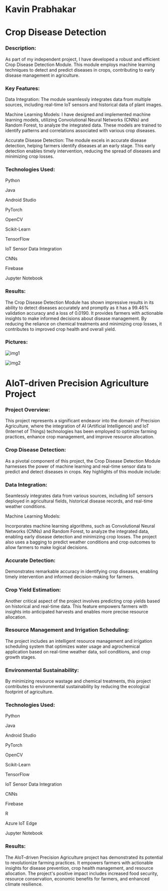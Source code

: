 # Kavin Prabhakar

# Crop Disease Detection
### Description:
  
As part of my independent project, I have developed a robust and efficient Crop Disease Detection Module. This module employs machine learning techniques to detect and predict diseases in crops, contributing to early disease management in agriculture.

### Key Features:
  
Data Integration: The module seamlessly integrates data from multiple sources, including real-time IoT sensors and historical data of plant images.

Machine Learning Models: I have designed and implemented machine learning models, utilizing Convolutional Neural Networks (CNNs) and Random Forest, to analyze the integrated data. These models are trained to identify patterns and correlations associated with various crop diseases.

Accurate Disease Detection: The module excels in accurate disease detection, helping farmers identify diseases at an early stage. This early detection enables timely intervention, reducing the spread of diseases and minimizing crop losses.

### Technologies Used:
   
Python

Java

Android Studio

PyTorch

OpenCV

Scikit-Learn

TensorFlow

IoT Sensor Data Integration

CNNs

Firebase

Jupyter Notebook

### Results:
  
The Crop Disease Detection Module has shown impressive results in its ability to detect diseases accurately and promptly as it has a 99.46% validation accuracy and a loss of 0.0190. It provides farmers with actionable insights to make informed decisions about disease management. By reducing the reliance on chemical treatments and minimizing crop losses, it contributes to improved crop health and overall yield.

### Pictures:

![img1](assets/img1.jpg)

![img2](assets/img2.jpg)

# AIoT-driven Precision Agriculture Project
### Project Overview:
  
This project represents a significant endeavor into the domain of Precision Agriculture, where the integration of AI (Artificial Intelligence) and IoT (Internet of Things) technologies has been employed to optimize farming practices, enhance crop management, and improve resource allocation.

### Crop Disease Detection:

As a pivotal component of this project, the Crop Disease Detection Module harnesses the power of machine learning and real-time sensor data to predict and detect diseases in crops. Key highlights of this module include:

### Data Integration: 

Seamlessly integrates data from various sources, including IoT sensors deployed in agricultural fields, historical disease records, and real-time weather conditions.

Machine Learning Models: 

Incorporates machine learning algorithms, such as Convolutional Neural Networks (CNNs) and Random Forest, to analyze the integrated data, enabling early disease detection and minimizing crop losses. The project also uses a bagging to predict weather conditions and crop outcomes to allow farmers to make logical decisions.

### Accurate Detection: 

Demonstrates remarkable accuracy in identifying crop diseases, enabling timely intervention and informed decision-making for farmers.

### Crop Yield Estimation:

Another critical aspect of the project involves predicting crop yields based on historical and real-time data. This feature empowers farmers with insights into anticipated harvests and enables more precise resource allocation.

### Resource Management and Irrigation Scheduling:

The project includes an intelligent resource management and irrigation scheduling system that optimizes water usage and agrochemical application based on real-time weather data, soil conditions, and crop growth stages.

### Environmental Sustainability:

By minimizing resource wastage and chemical treatments, this project contributes to environmental sustainability by reducing the ecological footprint of agriculture.

### Technologies Used:

Python

Java

Android Studio

PyTorch

OpenCV

Scikit-Learn

TensorFlow

IoT Sensor Data Integration

CNNs

Firebase

R

Azure IoT Edge

Jupyter Notebook

### Results:

The AIoT-driven Precision Agriculture project has demonstrated its potential to revolutionize farming practices. It empowers farmers with actionable insights for disease prevention, crop health management, and resource allocation. The project's positive impact includes increased food security, resource conservation, economic benefits for farmers, and enhanced climate resilience.

